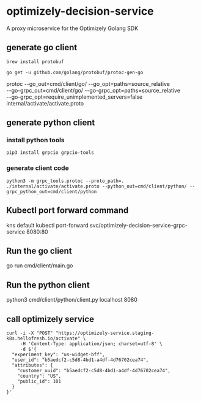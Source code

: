 # optimizely-decision-service
A proxy microservice for the Optimizely Golang SDK
## generate go client
```
brew install protobuf

go get -u github.com/golang/protobuf/protoc-gen-go
```

protoc --go_out=cmd/client/go/ --go_opt=paths=source_relative \
--go-grpc_out=cmd/client/go/ --go-grpc_opt=paths=source_relative \
--go-grpc_opt=require_unimplemented_servers=false \
internal/activate/activate.proto


## generate python client
### install python tools
```
pip3 install grpcio grpcio-tools
```
### generate client code
```
python3 -m grpc_tools.protoc --proto_path=. ./internal/activate/activate.proto --python_out=cmd/client/python/ --grpc_python_out=cmd/client/python
```
	    
## Kubectl port forward command
kns default
kubectl port-forward svc/optimizely-decision-service-grpc-service 8080:80

## Run the go client
go run cmd/client/main.go

## Run the python client
python3 cmd/client/python/client.py localhost 8080

## call optimizely service

```
curl -i -X "POST" "https://optimizely-service.staging-k8s.hellofresh.io/activate" \
     -H 'Content-Type: application/json; charset=utf-8' \
     -d $'{
  "experiment_key": "us-widget-bff",
  "user_id": "b5aedcf2-c5d8-4bd1-a4df-4d76702cea74",
  "attributes": {
    "customer_uuid": "b5aedcf2-c5d8-4bd1-a4df-4d76702cea74",
    "country": "US",
    "public_id": 101
  }
}'
```